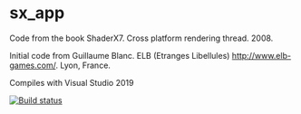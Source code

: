 # sx_app

Code from the book ShaderX7. Cross platform rendering thread. 2008.

Initial code from Guillaume Blanc. ELB (Etranges Libellules) http://www.elb-games.com/. Lyon, France.

Compiles with Visual Studio 2019

[![Build status](https://ci.appveyor.com/api/projects/status/hofvcslj1xgbiwem/branch/master?svg=true)](https://ci.appveyor.com/project/kingofthebongo2008/sx-app/branch/master)